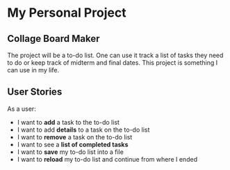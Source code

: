 # My Personal Project

## Collage Board Maker


The project will be a to-do list. One can use it track a list of tasks they need to do or
keep track of midterm and final dates. This project is something I can use in my life.



## User Stories
As a user:
- I want to **add** a task to the to-do list
- I want to add **details** to a task on the to-do list
- I want to **remove** a task on the to-do list
- I want to see a **list of completed tasks**
- I want to **save** my to-do list into a file
- I want to **reload** my to-do list and continue from where I ended


